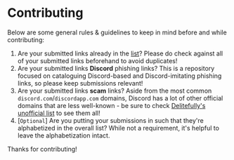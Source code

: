 # Contributing

Below are some general rules & guidelines to keep in mind before and while contributing:

1. Are your submitted links already in the [list](https://github.com/BuildBot42/discord-scam-links/blob/main/list.txt)? Please do check against all of your submitted links beforehand to avoid duplicates!
1. Are your submitted links **Discord** phishing links? This is a repository focused on cataloguing Discord-based and Discord-imitating phishing links, so please keep submissions relevant!
1. Are your submitted links **scam** links? Aside from the most common `discord.com`/`discordapp.com` domains, Discord has a lot of other official domains that are less well-known - be sure to check [Delitefully's unofficial list](https://github.com/Delitefully/DiscordLists/blob/master/domains.md) to see them all! 
2. [`Optional`] Are you putting your submissions in such that they're alphabetized in the overall list? While not a requirement, it's helpful to leave the alphabetization intact.

Thanks for contributing!
